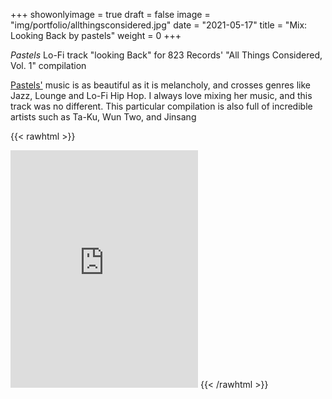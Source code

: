 +++
showonlyimage = true
draft = false
image = "img/portfolio/allthingsconsidered.jpg"
date = "2021-05-17"
title = "Mix: Looking Back by pastels"
weight = 0
+++

_Pastels_ Lo-Fi track "looking Back" for 823 Records' "All Things Considered, Vol. 1" compilation

<!--more-->

[Pastels'](https://open.spotify.com/artist/3FMHJYjF4SBeWszMXgWoaR) music is as beautiful as it is melancholy, and crosses genres like Jazz, Lounge and Lo-Fi Hip Hop. I always love mixing her music, and this track was no different. This particular compilation is also full of incredible artists such as Ta-Ku, Wun Two, and Jinsang

{{< rawhtml >}}

<iframe src="https://open.spotify.com/embed/track/5hCx4Qo5udIDzcX0fzk7jC" width="300" height="380" frameborder="0" allowtransparency="true" allow="encrypted-media"></iframe>
{{< /rawhtml >}}

